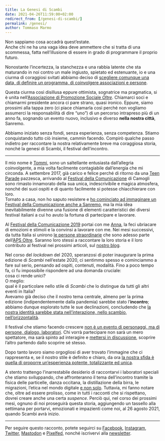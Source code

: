 ```yaml
---
title: La Genesi di Scambi
date: 2021-04-26T11:59:00+02:00
redirect_from: [/genesi-di-scambi/]
permalink: /genesi/
author: Tommaso Marmo
---
```

Non sappiamo cosa accadrà quest’estate.  
Anche chi ne ha una vaga idea deve ammettere che si tratta di una scommessa, fatta nell’illusione di essere in grado di programmare il proprio futuro.

Nonostante l’incertezza, la stanchezza e una rabbia latente che sta maturando in noi contro un male ingiusto, spietato ed estenuante, io e una ciurma di coraggiosi svitati abbiamo deciso di <u>scegliere comunque una data, di definire un programma, di coinvolgere associazioni e persone</u>.

Questa ciurma così disillusa eppure ottimista, sognatrice ma pragmatica, si è unita nell’[Associazione di Promozione Sociale <cite>Oltre</cite>](/oltre 'APS Oltre — scambi.org'). Chiamarci soci e chiamarmi presidente ancora ci pare strano, quasi ironico. Eppure, siamo prossimi alla tappa zero (ci piace chiamarla così perché non vogliamo assumerci la responsabilità di dire “uno”) di un percorso intrapreso più di un anno fa, sognando un evento nuovo, inclusivo e diverso **nella nostra città**, Sanremo.

Abbiamo iniziato senza fondi, senza esperienza, senza competenza. Stiamo conquistando tutto ciò insieme, cammin facendo. Compirò qualche passo indietro per raccontare la nostra relativamente breve ma coraggiosa storia, nonché la genesi di Scambi, il festival dell’incontro.

---

Il mio nome è [Tommi](https://tommi.space 'La rappresentazione virtuale del mio cervello'), sono un saltellante entusiasta dall’allegria coinvolgente, a mia volta facilmente contagiabile dall’energia che mi circonda. A settembre 2017, già carico e felice perché di ritorno da una [Teen Parade](https://vimeo.com/radioimmaginaria/tparade2017 'Teen Parade 2017 - Vimeo') pazzesca, arrivando al [Festival della Comunicazione](http://www.festivalcomunicazione.it/festival-2017 'Festival della Comunicazione 2017') di Camogli sono rimasto innamorato della sua unica, indescrivibile e magica atmosfera, nonché dei suoi ospiti e di quanto facilmente si potesse chiacchierare con loro.  
Tornato a casa, non ho saputo resistere e <u>ho cominciato ad immaginare un Festival della Comunicazione anche a Sanremo</u>, ma la mia idea inevitabilmente divenne una fusione di elementi caratteristici dei diversi festival italiani a cui ho avuto la fortuna di partecipare e lavorare.

Al [Festival della Comunicazione 2019](http://www.festivalcomunicazione.it/festival-2019 'Festival della Comunicazione 2019') portai con me [Anna](https://instagram.com/anna_m_o_bene '@anna_m_o_bene su Instagram'), la feci ubriacare di emozioni e stimoli e la convinsi a lavorare con me. Nei mesi successivi, da tutta Italia si unirono [le persone straordinarie](/chi-sicamo 'Chi siamo — Scambi Festival') che sono adesso parte dell’[APS Oltre](/oltre 'APS Oltre'). Saranno loro stessi a raccontare la loro storia e il loro contributo al festival nei prossimi articoli, sul [nostro blog](/blog 'Scambi di Parole').

Nel corso del <em lang='en'>lockdown</em> del 2020, speranzosi di poter inaugurare la prima edizione di <cite>Scambi</cite> nell’estate 2020, ci sentimmo spesso e cominciammo a fare sul serio, pensando ad ospiti, contenuti, modalità. Fino a poco tempo fa, ci fu impossibile rispondere ad una domanda cruciale:<br>cosa ci rende unici?  
O meglio:  
qual è il particolare nello stile di <cite>Scambi</cite> che lo distingue da tutti gli altri eventi in Italia?  
Avevamo già deciso che il nostro tema centrale, almeno per la prima edizione (indipendentemente dalla pandemia) sarebbe stato l’**incontro**; abbiamo dunque esplorato tutte le sue declinazioni, concludendo che <u>la nostra identità sarebbe stata nell’interazione, nello scambio, nell’orizzontalità</u>.

Il festival che stiamo facendo crescere <u>non è un evento di personaggi, ma di persone, dialogo, laboratori</u>. Chi vorrà partecipare non sarà un mero spettatore, ma sarà spinto ad interagire e <u>mettersi in discussione</u>, scoprire l’altro partendo dallo scoprire sé stesso.

Dopo tanto lavoro siamo orgogliosi di aver trovato l’immagine che ci rappresenta e, se il nostro stile è definito e chiaro, da ora <u>la nostra sfida è quella di proporre un’esperienza potente, totalizzante ed unica</u>.

A stento trattengo l’inarrestabile desiderio di raccontarvi i laboratori speciali che stiamo sviluppando, che affronteranno il tema dell’incontro tramite la fisica delle particelle, danza occitana, la distillazione della birra, le migrazioni, l’etica nel mondo digitale <u>e non solo</u>. Tuttavia, mi fanno notare che, oltre ad essere prolisso, come in tutti i racconti che si rispettano, dovrei creare anche una certa <em lang='fr'>suspence</em>. Perciò qui, nel corso dei prossimi mesi, ognuno di noi proseguirà questa storia, aggiungendo un tassello alla settimana per portarvi, emozionati e impazienti come noi, al 26 agosto 2021, quando Scambi avrà inizio.

---

Per seguire questo racconto, potete seguirci su [Facebook](https://facebook.com/cambisfestival 'Scambi Festival su Facebook'), [Instagram](https://instagram.com/scambifestival 'Scambi Festival su Instagram'), [Twitter](https://twitter.com/scambifestival '@scambifestival su Twitter'), [Mastodon](https://mastodon.uno/@scambi 'Scambi Festival su Mastodon.uno') e [Pixelfed](https://pixelfed.com/scambi 'Scambi Festival su Pixelfed.uno'), nonché iscrivervi alla [newsletter](https://buttondown.email/scambi 'Scambi Epistolari, la nostra newsletter').